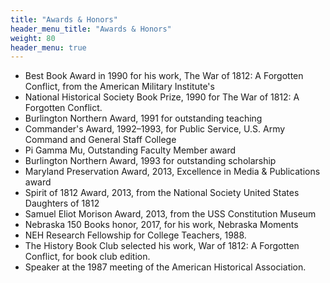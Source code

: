 ```yaml
---
title: "Awards & Honors"
header_menu_title: "Awards & Honors"
weight: 80
header_menu: true
---
```


- Best Book Award in 1990 for his work, The War of 1812: A Forgotten Conflict, from the American Military Institute's
- National Historical Society Book Prize, 1990 for The War of 1812: A Forgotten Conflict.
- Burlington Northern Award, 1991 for outstanding teaching
- Commander's Award, 1992–1993, for Public Service, U.S. Army Command and General Staff College
- Pi Gamma Mu, Outstanding Faculty Member award
- Burlington Northern Award, 1993 for outstanding scholarship
- Maryland Preservation Award, 2013, Excellence in Media & Publications award
- Spirit of 1812 Award, 2013, from the National Society United States Daughters of 1812
- Samuel Eliot Morison Award, 2013, from the USS Constitution Museum
- Nebraska 150 Books honor, 2017, for his work, Nebraska Moments
- NEH Research Fellowship for College Teachers, 1988.
- The History Book Club selected his work, War of 1812: A Forgotten Conflict, for book club edition.
- Speaker at the 1987 meeting of the American Historical Association.